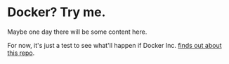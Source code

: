 # Docker? Try me.

Maybe one day there will be some content here.

For now, it's just a test to see what'll happen if Docker Inc. [finds out about this repo](https://www.andreas-jung.com/contents/dont-use-docker-in-github-repo-names-or-as-twitter-handle).
